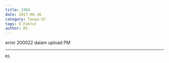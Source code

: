 ```yaml
---
title: 2484
date: 2017-06-16
category: Tanya-SC
tags: E-Faktur
author: RS
---
```


error 200022 dalam upload PM

---



`RS`

